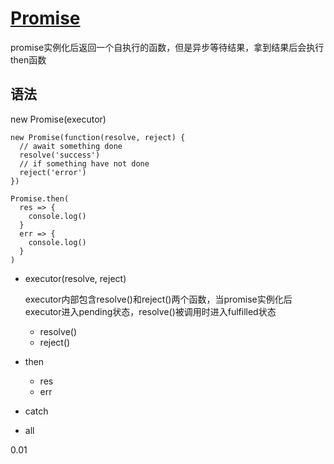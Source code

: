 # [Promise](https://developer.mozilla.org/zh-CN/docs/Web/JavaScript/Reference/Global_Objects/Promise)

promise实例化后返回一个自执行的函数，但是异步等待结果，拿到结果后会执行then函数

## 语法

new Promise(executor)

```
new Promise(function(resolve, reject) {
  // await something done
  resolve('success')
  // if something have not done
  reject('error')
})

Promise.then(
  res => {
    console.log()
  }
  err => {
    console.log()
  }
)
```

* executor(resolve, reject)

  executor内部包含resolve()和reject()两个函数，当promise实例化后executor进入pending状态，resolve()被调用时进入fulfilled状态

  * resolve()
  * reject()
  
* then
  * res
  * err
* catch
* all


0.01
